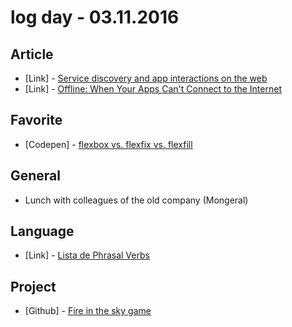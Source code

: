 # log day - 03.11.2016

## Article

 - \[Link\] - [Service discovery and app interactions on the web](https://medium.com/@paul_kinlan/service-discovery-and-app-interactions-on-the-web-e9473584dfcd#.evrn67j4r)
 - \[Link\] - [Offline: When Your Apps Can't Connect to the Internet](https://medium.com/user-experience-design-1/offline-93c2f8396124#.qz3v9g6gn)


## Favorite

 - \[Codepen\] - [flexbox vs. flexfix vs. flexfill](http://codepen.io/pixelass/details/ONXqRj/)


## General

 - Lunch with colleagues of the old company (Mongeral)


## Language

 - \[Link\] - [Lista de Phrasal Verbs](http://www.domineingles.com.br/lista-de-phrasal-verbs/)


## Project

 - \[Github\] - [Fire in the sky game](https://github.com/game-solutions/game-unityjs-fire-in-the-sky)
